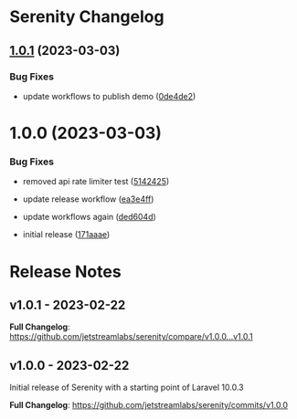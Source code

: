 # Serenity Changelog

## [1.0.1](https://github.com/jetstreamlabs/serenity/compare/v1.0.0...v1.0.1) (2023-03-03)


### Bug Fixes

* update workflows to publish demo ([0de4de2](https://github.com/jetstreamlabs/serenity/commit/0de4de2249a18867884df1e768c7596b172430d7))

# 1.0.0 (2023-03-03)


### Bug Fixes

* removed api rate limiter test ([5142425](https://github.com/jetstreamlabs/serenity/commit/5142425774b5f2445b97dd5fc883cae5447a48f4))
* update release workflow ([ea3e4ff](https://github.com/jetstreamlabs/serenity/commit/ea3e4ffe63b681b6e0e0a6b777e60dbea74f1406))
* update workflows again ([ded604d](https://github.com/jetstreamlabs/serenity/commit/ded604d41408ec74ba4d8fa3f0e0f85acc53c76e))


* initial release ([171aaae](https://github.com/jetstreamlabs/serenity/commit/171aaaea9f05cb771f1e5ba7a7d0bbc9cf56f23f))

# Release Notes

## v1.0.1 - 2023-02-22

**Full Changelog**: https://github.com/jetstreamlabs/serenity/compare/v1.0.0...v1.0.1

## v1.0.0 - 2023-02-22

Initial release of Serenity with a starting point of Laravel 10.0.3

**Full Changelog**: https://github.com/jetstreamlabs/serenity/commits/v1.0.0
